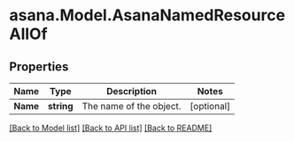 
# asana.Model.AsanaNamedResourceAllOf

## Properties

Name | Type | Description | Notes
------------ | ------------- | ------------- | -------------
**Name** | **string** | The name of the object. | [optional] 

[[Back to Model list]](../README.md#documentation-for-models)
[[Back to API list]](../README.md#documentation-for-api-endpoints)
[[Back to README]](../README.md)

